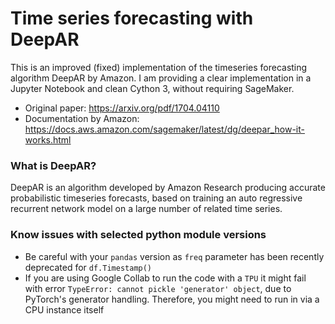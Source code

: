 # Time series forecasting with DeepAR
This is an improved (fixed) implementation of the timeseries forecasting algorithm DeepAR by Amazon. I am providing a clear implementation in a Jupyter Notebook and clean Cython 3, without requiring SageMaker.

- Original paper: https://arxiv.org/pdf/1704.04110
- Documentation by Amazon: https://docs.aws.amazon.com/sagemaker/latest/dg/deepar_how-it-works.html

### What is DeepAR?
DeepAR is an algorithm developed by Amazon Research producing accurate probabilistic timeseries forecasts, based on training an auto regressive recurrent network model on a large number of related time series.

### Know issues with selected python module versions
- Be careful with your `pandas` version as `freq` parameter has been recently deprecated for `df.Timestamp()`
- If you are using Google Collab to run the code with a `TPU` it might fail with error `TypeError: cannot pickle 'generator' object`, due to PyTorch's generator handling. Therefore, you might need to run in via a CPU instance itself
